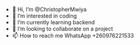 - 👋 Hi, I’m @ChristopherMwiya
- 👀 I’m interested in coding 
- 🌱 I’m currently learning backend
- 💞️ I’m looking to collaborate on a project 
- 📫 How to reach me WhatsApp +260976221533


